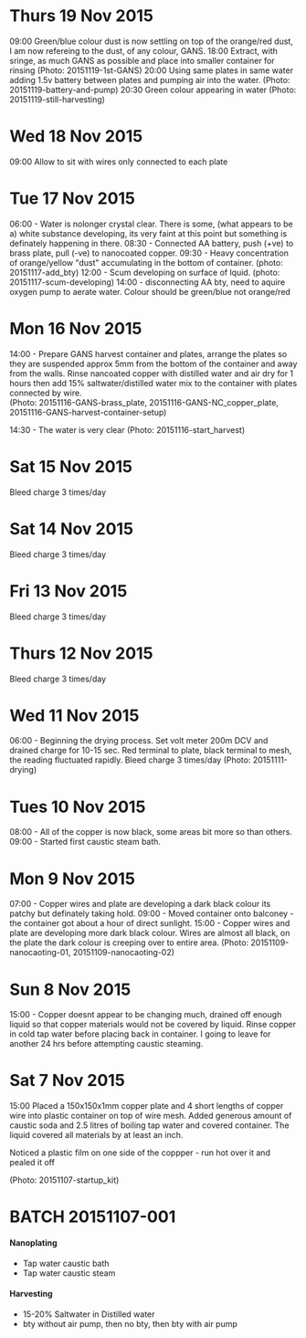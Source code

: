 # Thurs 19 Nov 2015
09:00 Green/blue colour dust is now settling on top of the orange/red dust, I am now refereing to the dust, of any colour, GANS.
18:00 Extract, with sringe, as much GANS as possible and place into smaller container for rinsing (Photo: 20151119-1st-GANS)
20:00 Using same plates in same water adding 1.5v battery between plates and pumping air into the water. (Photo: 20151119-battery-and-pump)
20:30 Green colour appearing in water (Photo: 20151119-still-harvesting)

# Wed 18 Nov 2015
09:00 Allow to sit with wires only connected to each plate

# Tue 17 Nov 2015
06:00 - Water is nolonger crystal clear.  There is some, (what appears to be a) white substance developing, its very faint at this point but something is definately happening in there.
08:30 - Connected AA battery, push (+ve) to brass plate, pull (-ve) to nanocoated copper.
09:30 - Heavy concentration of orange/yellow "dust" accumulating in the bottom of container. (photo: 20151117-add_bty)
12:00 - Scum developing on surface of lquid. (photo: 20151117-scum-developing)
14:00 - disconnecting AA bty, need to aquire oxygen pump to aerate water. Colour should be green/blue not orange/red

# Mon 16 Nov 2015
14:00 - Prepare GANS harvest container and plates, arrange the plates so they are suspended approx 5mm from the bottom of the container and away from the walls. Rinse nancoated copper with distilled water and air dry for 1 hours then add 15% saltwater/distilled water mix to the container with plates connected by wire.  
(Photo: 20151116-GANS-brass_plate, 20151116-GANS-NC_copper_plate, 20151116-GANS-harvest-container-setup)

14:30 - The water is very clear (Photo: 20151116-start_harvest)

# Sat 15 Nov 2015
Bleed charge 3 times/day

# Sat 14 Nov 2015
Bleed charge 3 times/day

# Fri 13 Nov 2015
Bleed charge 3 times/day

# Thurs 12 Nov 2015
Bleed charge 3 times/day

# Wed 11 Nov 2015
06:00 - Beginning the drying process. Set volt meter 200m DCV and drained charge for 10-15 sec. Red terminal to plate, black terminal to mesh, the reading fluctuated rapidly. Bleed charge 3 times/day (Photo: 20151111-drying)

# Tues 10 Nov 2015
08:00 - All of the copper is now black, some areas bit more so than others. 
09:00 - Started first caustic steam bath.

# Mon 9 Nov 2015
07:00 - Copper wires and plate are developing a dark black colour its patchy but definately taking hold.
09:00 - Moved container onto balconey - the container got about a hour of direct sunlight. 
15:00 - Copper wires and plate are developing more dark black colour.  Wires are almost all black, on the plate the dark colour is creeping over to entire area. 
(Photo: 20151109-nanocaoting-01, 20151109-nanocaoting-02)

# Sun 8 Nov 2015
15:00 - Copper doesnt appear to be changing much, drained off enough liquid so that copper materials would not be covered by liquid. Rinse copper in cold tap water before placing back in container.  I going to leave for another 24 hrs before attempting caustic steaming.

# Sat 7 Nov 2015
15:00 Placed a 150x150x1mm copper plate and 4 short lengths of copper wire into plastic container on top of wire mesh. Added generous amount of caustic soda and 2.5 litres of boiling tap water and covered container. The liquid covered all materials by at least an inch.

Noticed a plastic film on one side of the coppper - run hot over it and pealed it off

(Photo: 20151107-startup_kit)

# BATCH 20151107-001
#### Nanoplating 
* Tap water caustic bath
* Tap water caustic steam

#### Harvesting 
* 15-20% Saltwater in Distilled water
* bty without air pump, then no bty, then bty with air pump
